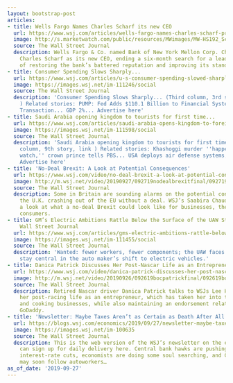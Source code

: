```yaml
---
layout: bootstrap-post
articles:
- title: Wells Fargo Names Charles Scharf its new CEO
  url: https://www.wsj.com/articles/wells-fargo-names-charles-scharf-president-ceo-11569583001
  image: http://s.marketwatch.com/public/resources/MWimages/MW-HS192_Scharf_ZG_20190927085150.jpg
  source: The Wall Street Journal
  description: Wells Fargo & Co. named Bank of New York Mellon Corp. Chief Executive
    Charles Scharf as its new CEO, ending a six-month search for a leader capable
    of restoring the bank’s battered reputation and improving its standing with regulators.
- title: Consumer Spending Slows Sharply...
  url: https://www.wsj.com/articles/u-s-consumer-spending-slowed-sharply-in-august-11569587637
  image: https://images.wsj.net/im-111246/social
  source: The Wall Street Journal
  description: 'Consumer Spending Slows Sharply... (Third column, 3rd story, link
    ) Related stories: PUMP: Fed Adds $110.1 Billion to Financial System in Latest
    Transaction... GDP 2%... Advertise here'
- title: Saudi Arabia opening kingdom to tourists for first time...
  url: https://www.wsj.com/articles/saudi-arabia-opens-kingdom-to-foreign-tourists-11569586198
  image: https://images.wsj.net/im-111598/social
  source: The Wall Street Journal
  description: 'Saudi Arabia opening kingdom to tourists for first time... (Second
    column, 9th story, link ) Related stories: Khashoggi murder ''happened under my
    watch,'' crown prince tells PBS... USA deploys air defense systems, troops...
    Advertise here'
- title: 'No-Deal Brexit: A Look at Potential Consequences'
  url: https://www.wsj.com/video/no-deal-brexit-a-look-at-potential-consequences/1178601E-7A0A-4541-A58E-55660F55CE87.html
  image: http://m.wsj.net/video/20190927/092719nodealbrexitfinal/092719nodealbrexitfinal_1280x720.jpg
  source: The Wall Street Journal
  description: Some in Britain are sounding alarms on the potential consequences of
    the U.K. crashing out of the EU without a deal. WSJ’s Saabira Chaudhuri takes
    a look at what a no-deal Brexit could look like for businesses, the economy and
    consumers.
- title: GM’s Electric Ambitions Rattle Below the Surface of the UAW Strike - The
    Wall Street Journal
  url: https://www.wsj.com/articles/gms-electric-ambitions-rattle-below-the-surface-of-the-uaw-strike-11569582003
  image: https://images.wsj.net/im-111455/social
  source: The Wall Street Journal
  description: 'Wanted: fewer workers, fewer components; the UAW faces a fight to
    stay central in the auto maker’s shift to electric vehicles.'
- title: Danica Patrick Discusses Her Post-Nascar Life as an Entrepreneur
  url: https://www.wsj.com/video/danica-patrick-discusses-her-post-nascar-life-as-an-entrepreneur/1110F179-92E3-4896-878D-993707CE6148.html
  image: http://m.wsj.net/video/20190926/092619bocpatrickfinal/092619bocpatrickfinal_1280x720.jpg
  source: The Wall Street Journal
  description: Retired Nascar driver Danica Patrick talks to WSJs Lee Hawkins about
    her post-racing life as an entrepreneur, which has taken her into the wine, clothing,
    and cooking businesses, while also maintaining an endorsement relationship with
    GoDaddy.
- title: 'Newsletter: Maybe Taxes Aren’t as Certain as Death After All'
  url: https://blogs.wsj.com/economics/2019/09/27/newsletter-maybe-taxes-arent-as-certain-as-death-after-all/
  image: https://images.wsj.net/im-100635
  source: The Wall Street Journal
  description: This is the web version of the WSJ’s newsletter on the economy. You
    can sign up for daily delivery here. Central bank hawks are pushing back against
    interest-rate cuts, economists are doing some soul searching, and Chicago teachers
    may soon follow autoworkers…
as_of_date: '2019-09-27'
---
```


